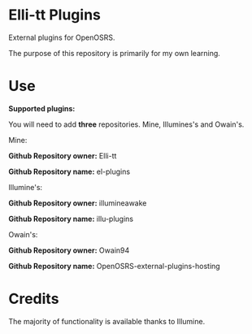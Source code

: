 # Elli-tt Plugins

External plugins for OpenOSRS.

The purpose of this repository is primarily for my own learning.

# Use

**Supported plugins:**

You will need to add **three** repositories. Mine, Illumines's and Owain's.

Mine:

**Github Repository owner:** Elli-tt

**Github Repository name:** el-plugins

Illumine's:

**Github Repository owner:** illumineawake

**Github Repository name:** illu-plugins

Owain's:

**Github Repository owner:** Owain94

**Github Repository name:** OpenOSRS-external-plugins-hosting


# Credits

The majority of functionality is available thanks to Illumine.
